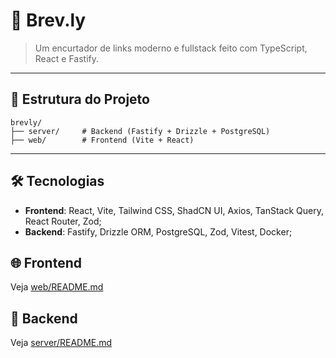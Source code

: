 # 🔗 Brev.ly

> Um encurtador de links moderno e fullstack feito com TypeScript, React e Fastify.

---

## 🧭 Estrutura do Projeto

```
brevly/
├── server/     # Backend (Fastify + Drizzle + PostgreSQL)
├── web/        # Frontend (Vite + React)
```

---

## 🛠️ Tecnologias

- **Frontend**: React, Vite, Tailwind CSS, ShadCN UI, Axios, TanStack Query, React Router, Zod;
- **Backend**: Fastify, Drizzle ORM, PostgreSQL, Zod, Vitest, Docker;

## 🌐 Frontend

Veja [web/README.md](web/README.md)

## 🧠 Backend

Veja [server/README.md](server/README.md)
